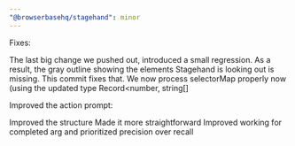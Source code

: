 ```yaml
---
"@browserbasehq/stagehand": minor
---
```


Fixes:

The last big change we pushed out, introduced a small regression. As a result, the gray outline showing the elements Stagehand is looking out is missing. This commit fixes that. We now process selectorMap properly now (using the updated type Record<number, string[]

Improved the action prompt:

Improved the structure
Made it more straightforward
Improved working for completed arg and prioritized precision over recall
